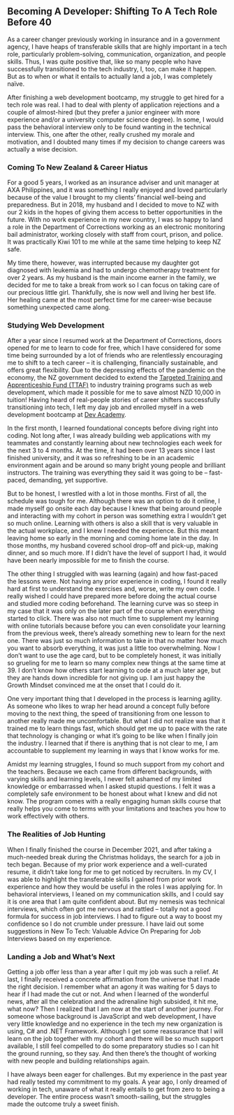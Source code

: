 ## Becoming A Developer: Shifting To A Tech Role Before 40

As a career changer previously working in insurance and in a government agency, I have heaps of transferable skills that are highly important in a tech role, particularly problem-solving, communication, organization, and people skills. Thus, I was quite positive that, like so many people who have successfully transitioned to the tech industry, I, too, can make it happen. But as to when or what it entails to actually land a job, I was completely naïve.

After finishing a web development bootcamp, my struggle to get hired for a tech role was real. I had to deal with plenty of application rejections and a couple of almost-hired (but they prefer a junior engineer with more experience and/or a university computer science degree). In some, I would pass the behavioral interview only to be found wanting in the technical interview. This, one after the other, really crushed my morale and motivation, and I doubted many times if my decision to change careers was actually a wise decision.

### Coming To New Zealand & Career Hiatus

For a good 5 years, I worked as an insurance adviser and unit manager at AXA Philippines, and it was something I really enjoyed and loved particularly because of the value I brought to my clients’ financial well-being and preparedness. But in 2018, my husband and I decided to move to NZ with our 2 kids in the hopes of giving them access to better opportunities in the future. With no work experience in my new country, I was so happy to land a role in the Department of Corrections working as an electronic monitoring bail administrator, working closely with staff from court, prison, and police. It was practically Kiwi 101 to me while at the same time helping to keep NZ safe. 

My time there, however, was interrupted because my daughter got diagnosed with leukemia and had to undergo chemotherapy treatment for over 2 years. As my husband is the main income earner in the family, we decided for me to take a break from work so I can focus on taking care of our precious little girl. Thankfully, she is now well and living her best life. Her healing came at the most perfect time for me career-wise because something unexpected came along.

### Studying Web Development

After a year since I resumed work at the Department of Corrections, doors opened for me to learn to code for free, which I have considered for some time being surrounded by a lot of friends who are relentlessly encouraging me to shift to a tech career – it is challenging, financially sustainable, and offers great flexibility. Due to the depressing effects of the pandemic on the economy, the NZ government decided to extend the [Targeted Training and Apprenticeship Fund (TTAF)](https://www.careers.govt.nz/courses/funding-study-and-training/ttaf/) to industry training programs such as web development, which made it possible for me to save almost NZD 10,000 in tuition! Having heard of real-people stories of career shifters successfully transitioning into tech, I left my day job and enrolled myself in a web development bootcamp at [Dev Academy](https://devacademy.co.nz/). 

In the first month, I learned foundational concepts before diving right into coding. Not long after, I was already building web applications with my teammates and constantly learning about new technologies each week for the next 3 to 4 months. At the time, it had been over 13 years since I last finished university, and it was so refreshing to be in an academic environment again and be around so many bright young people and brilliant instructors. The training was everything they said it was going to be – fast-paced, demanding, yet supportive. 

But to be honest, I wrestled with a lot in those months. First of all, the schedule was tough for me. Although there was an option to do it online, I made myself go onsite each day because I knew that being around people and interacting with my cohort in person was something extra I wouldn’t get so much online. Learning with others is also a skill that is very valuable in the actual workplace, and I knew I needed the experience. But this meant leaving home so early in the morning and coming home late in the day. In those months, my husband covered school drop-off and pick-up, making dinner, and so much more. If I didn’t have the level of support I had, it would have been nearly impossible for me to finish the course. 

The other thing I struggled with was learning (again) and how fast-paced the lessons were. Not having any prior experience in coding, I found it really hard at first to understand the exercises and, worse, write my own code. I really wished I could have prepared more before doing the actual course and studied more coding beforehand. The learning curve was so steep in my case that it was only on the later part of the course when everything started to click. There was also not much time to supplement my learning with online tutorials because before you can even consolidate your learning from the previous week, there’s already something new to learn for the next one. There was just so much information to take in that no matter how much you want to absorb everything, it was just a little too overwhelming. Now I don’t want to use the age card, but to be completely honest, it was initially so grueling for me to learn so many complex new things at the same time at 39. I don’t know how others start learning to code at a much later age, but they are hands down incredible for not giving up. I am just happy the Growth Mindset convinced me at the onset that I could do it.  

One very important thing that I developed in the process is learning agility. As someone who likes to wrap her head around a concept fully before moving to the next thing, the speed of transitioning from one lesson to another really made me uncomfortable. But what I did not realize was that it trained me to learn things fast, which should get me up to pace with the rate that technology is changing or what it’s going to be like when I finally join the industry. I learned that if there is anything that is not clear to me, I am accountable to supplement my learning in ways that I know works for me.

Amidst my learning struggles, I found so much support from my cohort and the teachers. Because we each came from different backgrounds, with varying skills and learning levels, I never felt ashamed of my limited knowledge or embarrassed when I asked stupid questions. I felt it was a completely safe environment to be honest about what I knew and did not know. The program comes with a really engaging human skills course that really helps you come to terms with your limitations and teaches you how to work effectively with others. 

### The Realities of Job Hunting

When I finally finished the course in December 2021, and after taking a much-needed break during the Christmas holidays, the search for a job in tech began. Because of my prior work experience and a well-curated resume, it didn’t take long for me to get noticed by recruiters. In my CV, I was able to highlight the transferable skills I gained from prior work experience and how they would be useful in the roles I was applying for. In behavioral interviews, I leaned on my communication skills, and I could say it is one area that I am quite confident about. But my nemesis was technical interviews, which often got me nervous and rattled – totally not a good formula for success in job interviews. I had to figure out a way to boost my confidence so I do not crumble under pressure. I have laid out some suggestions in New To Tech: Valuable Advice On Preparing for Job Interviews based on my experience.

### Landing a Job and What’s Next

Getting a job offer less than a year after I quit my job was such a relief. At last, I finally received a concrete affirmation from the universe that I made the right decision. I remember what an agony it was waiting for 5 days to hear if I had made the cut or not. And when I learned of the wonderful news, after all the celebration and the adrenaline high subsided, it hit me, what now? Then I realized that I am now at the start of another journey. For someone whose background is JavaScript and web development, I have very little knowledge and no experience in the tech my new organization is using, C# and .NET Framework. Although I get some reassurance that I will learn on the job together with my cohort and there will be so much support available, I still feel compelled to do some preparatory studies so I can hit the ground running, so they say. And then there’s the thought of working with new people and building relationships again. 

I have always been eager for challenges. But my experience in the past year had really tested my commitment to my goals. A year ago, I only dreamed of working in tech, unaware of what it really entails to get from zero to being a developer. The entire process wasn’t smooth-sailing, but the struggles made the outcome truly a sweet finish.
